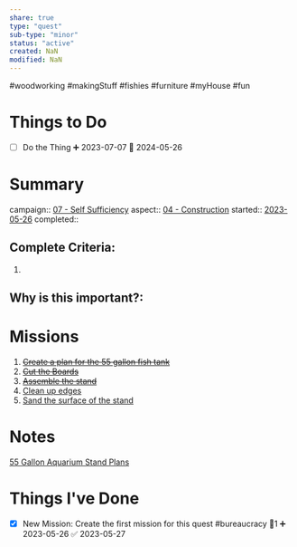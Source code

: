 ```yaml
---
share: true
type: "quest"
sub-type: "minor"
status: "active"
created: NaN 
modified: NaN
---
```

 #woodworking #makingStuff #fishies #furniture #myHouse #fun
 
# Things to Do
- [ ] Do the Thing ➕ 2023-07-07 🛫 2024-05-26 
# Summary
campaign:: [07 - Self Sufficiency](./07%20-%20Self%20Sufficiency.md)
aspect:: [04 - Construction](./04%20-%20Construction.md)
started:: [2023-05-26](./2023-05-26.md)
completed::
## Complete Criteria:
1. 

## Why is this important?:

# Missions
1. ~~[Create a plan for the 55 gallon fish tank](./Create%20a%20plan%20for%20the%2055%20gallon%20fish%20tank.md)~~
2. ~~[Cut the Boards](./Cut%20the%20Boards.md)~~
3. ~~[Assemble the stand](./Assemble%20the%20stand.md)~~
4. [Clean up edges](./Clean%20up%20edges.md)
5. [Sand the surface of the stand](./Sand%20the%20surface%20of%20the%20stand.md)

# Notes
[55 Gallon Aquarium Stand Plans](./55%20Gallon%20Aquarium%20Stand%20Plans.md)
# Things I've Done
- [x] New Mission: Create the first mission for this quest #bureaucracy 🥄1 ➕ 2023-05-26 ✅ 2023-05-27
